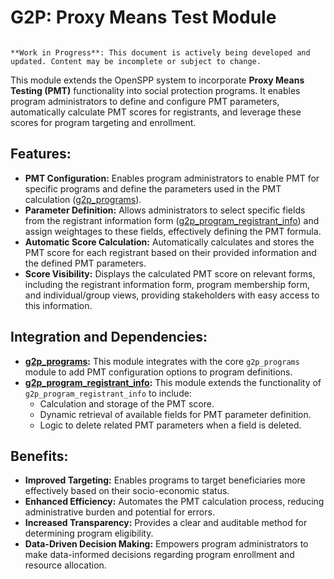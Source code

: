 # G2P: Proxy Means Test Module

```{warning}

**Work in Progress**: This document is actively being developed and updated. Content may be incomplete or subject to change.
```

This module extends the OpenSPP system to incorporate **Proxy Means Testing (PMT)** functionality into social protection programs. It enables program administrators to define and configure PMT parameters, automatically calculate PMT scores for registrants, and leverage these scores for program targeting and enrollment.

## Features:

- **PMT Configuration:** Enables program administrators to enable PMT for specific programs and define the parameters used in the PMT calculation ([g2p_programs](g2p_programs)).
- **Parameter Definition:** Allows administrators to select specific fields from the registrant information form ([g2p_program_registrant_info](g2p_program_registrant_info)) and assign weightages to these fields, effectively defining the PMT formula.
- **Automatic Score Calculation:** Automatically calculates and stores the PMT score for each registrant based on their provided information and the defined PMT parameters.
- **Score Visibility:** Displays the calculated PMT score on relevant forms, including the registrant information form, program membership form, and individual/group views, providing stakeholders with easy access to this information.

## Integration and Dependencies:

- **[g2p_programs](g2p_programs):** This module integrates with the core `g2p_programs` module to add PMT configuration options to program definitions. 
- **[g2p_program_registrant_info](g2p_program_registrant_info):** This module extends the functionality of `g2p_program_registrant_info` to include:
    - Calculation and storage of the PMT score.
    - Dynamic retrieval of available fields for PMT parameter definition.
    - Logic to delete related PMT parameters when a field is deleted.

## Benefits:

- **Improved Targeting:** Enables programs to target beneficiaries more effectively based on their socio-economic status.
- **Enhanced Efficiency:** Automates the PMT calculation process, reducing administrative burden and potential for errors.
- **Increased Transparency:** Provides a clear and auditable method for determining program eligibility.
- **Data-Driven Decision Making:**  Empowers program administrators to make data-informed decisions regarding program enrollment and resource allocation. 

